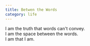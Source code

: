 ```yaml
---
title: Betwen the Words
category: life
---
```


I am the truth that words can't convey.  
I am the space between the words.  
I am that I am.
